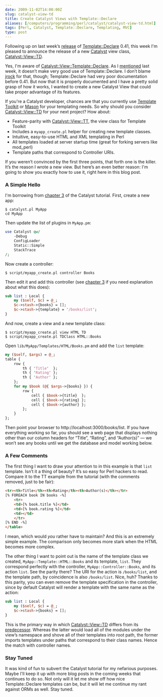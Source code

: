 ```yaml
--- 
date: 2009-11-02T14:00:00Z
slug: catalyst-view-td
title: Create Catalyst Views with Template::Declare
aliases: [/computers/programming/perl/catalyst/catalyst-view-td.html]
tags: [Perl, Catalyst, Template::Declare, Templating, MVC]
type: post
---
```


Following up on last week’s [release] of [Template::Declare] 0.41, this week I'm
pleased to announce the release of a new [Catalyst] view class,
[Catalyst::View::TD].

Yes, I'm aware of [Catalyst::View::Template::Declare]. As I [mentioned][release]
last week, it doesn’t make very good use of Template::Declare. I don’t blame
[jrock] for that, though; Template::Declare had very poor documentation before
0.41. But now that it is properly documented and I have a pretty solid grasp of
how it works, I wanted to create a new Catalyst View that could take proper
advantage of its features.

If you're a Catalyst developer, chances are that you currently use [Template
Toolkit] or [Mason] for your templating needs. So why should you consider
[Catalyst::View::TD] for your next project? How about:

-   Feature-parity with [Catalyst::View::TT], the view class for Template
    Toolkit
-   Includes a `myapp_create.pl` helper for creating new template classes.
-   Intuitive, easy-to-use HTML and XML templating in Perl
-   All templates loaded at server startup time (great for forking servers like
    mod\_perl)
-   Template paths that correspond to Controller URIs.

If you weren’t convinced by the first three points, that forth one is the
killer. It’s the reason I wrote a new view. But here’s an even better reason:
I'm going to show you exactly how to use it, right here in this blog post.

### A Simple Hello

I'm borrowing from [chapter 3] of the Catalyst tutorial. First, create a new
app:

    $ catalyst.pl MyApp
    cd MyApp

Then update the list of plugins in `MyApp.pm`:

```perl
use Catalyst qw/
    -Debug
    ConfigLoader
    Static::Simple
    StackTrace
/;
```
Now create a controller:

    $ script/myapp_create.pl controller Books

Then edit it and add this controller (see [chapter 3] if you need explanation
about what this does):

```perl
sub list : Local {
    my ($self, $c) = @_;
    $c->stash->{books} = [];
    $c->stash->{template} = '/books/list';
}
```

And now, create a view and a new template class:

    $ script/myapp_create.pl view HTML TD
    $ script/myapp_create.pl TDClass HTML::Books

Open `lib/MyApp/Templates/HTML/Books.pm` and add the `list` template:

```perl
my ($self, $args) = @_;
table {
    row {
        th { 'Title'  };
        th { 'Rating' };
        th { 'Author' };
    };
    for my $book (@{ $args->{books} }) {
        row {
            cell { $book->{title}  };
            cell { $book->{rating} };
            cell { $book->{author} };
        };
    }
};
```

Then point your browser to http://localhost:3000/books/list. If you have
everything working so far, you should see a web page that displays nothing other
than our column headers for “Title”, “Rating”, and “Author(s)” — we won’t see
any books until we get the database and model working below.

### A Few Comments

The first thing I want to draw your attention to in this example is that `list`
template. Isn’t it a thing of beauty? It’s so easy for Perl hackers to read.
Compare it to the TT example from the tutorial (with the comments removed, just
to be fair):

``` html
<tr><th>Title</th><th>Rating</th><th>Author(s)</th></tr>
[% FOREACH book IN books -%]
    <tr>
    <td>[% book.title %]</td>
    <td>[% book.rating %]</td>
    <td></td>
    </tr>
[% END -%]
</table>
```

I mean, which would *you* rather have to maintain? And this is an extremely
simple example. The comparison only becomes more stark when the HTML becomes
more complex.

The other thing I want to point out is the name of the template class we
created, `MyApp::Template::HTML::Books` and its template, `list`. They
correspond perfectly with the controller, `MyApp::Controller::Books`, and its
action `list`. See the parity there? The URI for the action is `/books/list`,
and the template path, by coincidence is also `/books/list`. Nice, huh? Thanks
to this parity, you can even remove the template specification in the
controller, since by default Catalyst will render a template with the same name
as the action:

```perl
sub list : Local {
    my ($self, $c) = @_;
    $c->stash->{books} = [];
}
```

This is the primary way in which [Catalyst::View::TD] differs from its
[predecessor][Catalyst::View::Template::Declare]. Whereas the latter would load
all of the modules under the view’s namespace and shove all of their templates
into root path, the former imports templates under paths that correspond to
their class names. Hence the match with controller names.

### Stay Tuned

It was kind of fun to subvert the Catalyst tutorial for my nefarious purposes.
Maybe I'll keep it up with more blog posts in the coming weeks that continues to
do so. Not only will it let me show off how nice Template::Declare templates can
be, but it will let me continue my rant against ORMs as well. Stay tuned.

  [release]: /computers/programming/perl/modules/template-declare-documented.html
    "Template Declare Explained"
  [Template::Declare]: http://search.cpan.org/perldoc?Template::Declare
    "Template::Declare on CPAN"
  [Catalyst]: http://www.catalystframework.org/
  [Catalyst::View::TD]: http://search.cpan.org/perldoc?Catalyst::View::TD
    "Catalyst::View::TD on CPAN"
  [Catalyst::View::Template::Declare]: http://search.cpan.org/perldoc?Catalyst::View::Template::Declare
  [jrock]: http://blog.jrock.us/
  [Template Toolkit]: http://search.cpan.org/perldoc?Template
    "Template Toolkit on CPAN"
  [Mason]: http://search.cpan.org/perldoc?HTML::Mason "Mason on CPAN"
  [Catalyst::View::TT]: http://search.cpan.org/perldoc?Catalyst::View::TT
    "Catalyst::View::TT"
  [chapter 3]: http://search.cpan.org/perldoc?Catalyst::Manual::Tutorial::03_MoreCatalystBasics
    "Catalyst Tutorial - Chapter 3: More Catalyst Application Development Basics"
